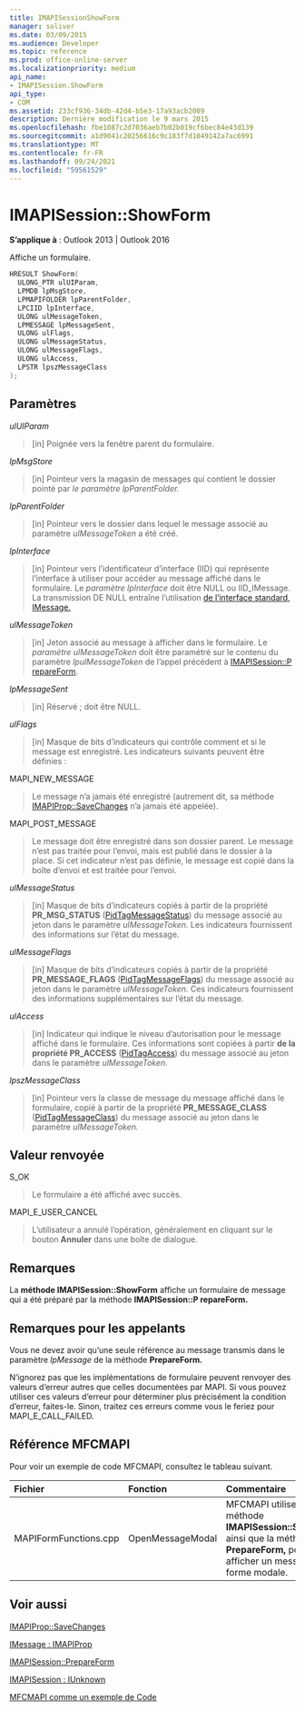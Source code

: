 ```yaml
---
title: IMAPISessionShowForm
manager: soliver
ms.date: 03/09/2015
ms.audience: Developer
ms.topic: reference
ms.prod: office-online-server
ms.localizationpriority: medium
api_name:
- IMAPISession.ShowForm
api_type:
- COM
ms.assetid: 233cf936-34db-42d4-b5e3-17a93acb2009
description: Dernière modification le 9 mars 2015
ms.openlocfilehash: fbe1087c2d7036aeb7b02b019cf6bec84e43d139
ms.sourcegitcommit: a1d9041c20256616c9c183f7d1049142a7ac6991
ms.translationtype: MT
ms.contentlocale: fr-FR
ms.lasthandoff: 09/24/2021
ms.locfileid: "59561529"
---
```

# <a name="imapisessionshowform"></a>IMAPISession::ShowForm

  
  
**S’applique à** : Outlook 2013 | Outlook 2016 
  
Affiche un formulaire.
  
```cpp
HRESULT ShowForm(
  ULONG_PTR ulUIParam,
  LPMDB lpMsgStore,
  LPMAPIFOLDER lpParentFolder,
  LPCIID lpInterface,
  ULONG ulMessageToken,
  LPMESSAGE lpMessageSent,
  ULONG ulFlags,
  ULONG ulMessageStatus,
  ULONG ulMessageFlags,
  ULONG ulAccess,
  LPSTR lpszMessageClass
);
```

## <a name="parameters"></a>Paramètres

 _ulUIParam_
  
> [in] Poignée vers la fenêtre parent du formulaire.
    
 _lpMsgStore_
  
> [in] Pointeur vers la magasin de messages qui contient le dossier pointé par _le paramètre lpParentFolder._ 
    
 _lpParentFolder_
  
> [in] Pointeur vers le dossier dans lequel le message associé au paramètre  _ulMessageToken_ a été créé. 
    
 _lpInterface_
  
> [in] Pointeur vers l’identificateur d’interface (IID) qui représente l’interface à utiliser pour accéder au message affiché dans le formulaire. Le  _paramètre lpInterface_ doit être NULL ou IID_IMessage. La transmission DE NULL entraîne l’utilisation [de l’interface standard, IMessage.](imessageimapiprop.md) 
    
 _ulMessageToken_
  
> [in] Jeton associé au message à afficher dans le formulaire. Le  _paramètre ulMessageToken_ doit être paramétré sur le contenu du paramètre  _lpulMessageToken_ de l’appel précédent à [IMAPISession::P repareForm](imapisession-prepareform.md).
    
 _lpMessageSent_
  
> [in] Réservé ; doit être NULL. 
    
 _ulFlags_
  
> [in] Masque de bits d’indicateurs qui contrôle comment et si le message est enregistré. Les indicateurs suivants peuvent être définies :
    
MAPI_NEW_MESSAGE 
  
> Le message n’a jamais été enregistré (autrement dit, sa méthode [IMAPIProp::SaveChanges](imapiprop-savechanges.md) n’a jamais été appelée). 
    
MAPI_POST_MESSAGE 
  
> Le message doit être enregistré dans son dossier parent. Le message n’est pas traitée pour l’envoi, mais est publié dans le dossier à la place. Si cet indicateur n’est pas définie, le message est copié dans la boîte d’envoi et est traitée pour l’envoi. 
    
 _ulMessageStatus_
  
> [in] Masque de bits d’indicateurs copiés à partir de la propriété **PR_MSG_STATUS** ([PidTagMessageStatus](pidtagmessagestatus-canonical-property.md)) du message associé au jeton dans le paramètre _ulMessageToken._ Les indicateurs fournissent des informations sur l’état du message. 
    
 _ulMessageFlags_
  
> [in] Masque de bits d’indicateurs copiés à partir de la propriété **PR_MESSAGE_FLAGS** ([PidTagMessageFlags](pidtagmessageflags-canonical-property.md)) du message associé au jeton dans le paramètre _ulMessageToken._ Ces indicateurs fournissent des informations supplémentaires sur l’état du message. 
    
 _ulAccess_
  
> [in] Indicateur qui indique le niveau d’autorisation pour le message affiché dans le formulaire. Ces informations sont copiées à partir **de la propriété PR_ACCESS** ([PidTagAccess](pidtagaccess-canonical-property.md)) du message associé au jeton dans le paramètre _ulMessageToken._ 
    
 _lpszMessageClass_
  
> [in] Pointeur vers la classe de message du message affiché dans le formulaire, copié à partir de la propriété **PR_MESSAGE_CLASS** ([PidTagMessageClass](pidtagmessageclass-canonical-property.md)) du message associé au jeton dans le paramètre _ulMessageToken._ 
    
## <a name="return-value"></a>Valeur renvoyée

S_OK 
  
> Le formulaire a été affiché avec succès.
    
MAPI_E_USER_CANCEL 
  
> L’utilisateur a annulé l’opération, généralement en cliquant sur le bouton **Annuler** dans une boîte de dialogue. 
    
## <a name="remarks"></a>Remarques

La **méthode IMAPISession::ShowForm** affiche un formulaire de message qui a été préparé par la méthode **IMAPISession::P repareForm.** 
  
## <a name="notes-to-callers"></a>Remarques pour les appelants

Vous ne devez avoir qu’une seule référence au message transmis dans le paramètre _lpMessage_ de la méthode **PrepareForm.** 
  
N’ignorez pas que les implémentations de formulaire peuvent renvoyer des valeurs d’erreur autres que celles documentées par MAPI. Si vous pouvez utiliser ces valeurs d’erreur pour déterminer plus précisément la condition d’erreur, faites-le. Sinon, traitez ces erreurs comme vous le feriez pour MAPI_E_CALL_FAILED. 
  
## <a name="mfcmapi-reference"></a>Référence MFCMAPI

Pour voir un exemple de code MFCMAPI, consultez le tableau suivant.
  
|**Fichier**|**Fonction**|**Commentaire**|
|:-----|:-----|:-----|
|MAPIFormFunctions.cpp  <br/> |OpenMessageModal  <br/> |MFCMAPI utilise la méthode **IMAPISession::ShowForm,** ainsi que la méthode **PrepareForm,** pour afficher un message sous forme modale.  <br/> |
   
## <a name="see-also"></a>Voir aussi



[IMAPIProp::SaveChanges](imapiprop-savechanges.md)
  
[IMessage : IMAPIProp](imessageimapiprop.md)
  
[IMAPISession::PrepareForm](imapisession-prepareform.md)
  
[IMAPISession : IUnknown](imapisessioniunknown.md)


[MFCMAPI comme un exemple de Code](mfcmapi-as-a-code-sample.md)

